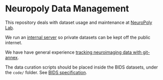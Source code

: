 # Neuropoly Data Management

This repository deals with dataset usage and maintenance at [NeuroPoly Lab](https://www.neuro.polymtl.ca).

We run an [internal server](./internal-server.md) so private datasets can be kept off the public internet.

We have have general experience [tracking neuroimaging data with git-annex](./git-annex.md).

The data curation scripts should be placed inside the BIDS datasets, under the `code/` folder. See [BIDS specification](https://bids-specification.readthedocs.io/en/stable/03-modality-agnostic-files.html#code).
